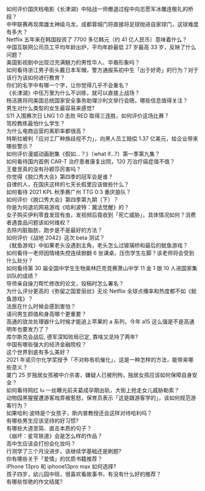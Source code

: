 如何评价国庆档电影《长津湖》中陆战一师撤退过程中向志愿军冰雕连敬礼的桥段？  
中甲联赛再现南雄太神级乌龙，成都蓉城门将直接将足球抛进自家球门，这球难度有多大？  
Netflix 五年来在韩国投资了 7700 多亿韩元（约 41 亿人民币）意味着什么？  
中国互联网公司员工平均年龄出炉，平均年龄最低 27 岁最高 33 岁，反映了什么问题？  
美国影视剧中出现过充满魅力的男性华人、华裔形象吗？  
如何看待浙江男子街头戴日本军帽，警方通报系初中生「出于好奇」的行为？对于该行为该如何进行教育？  
你们的名字中有哪一个字，让你觉得几乎不会重名？  
《长津湖》中伍万里为什么不训练，就可以直接上战场？  
杨洁篪将同美国总统国家安全事务助理沙利文举行会晤，哪些信息值得关注？  
男生对什么类型的女生最容易来感觉?  
S11 入围赛次日 LNG 1:0 击败 RED 取得三连胜，如何评价这场比赛？  
驾校教练最怕什么学生？  
为什么电商运营的离职率都很高？  
特斯拉被判「应对工厂种族歧视不力」，向黑人员工赔偿 1.37 亿美元，给企业带来哪些警示？  
如何评价漫威动画剧集《假如…？》（what if...?）第一季第九集？  
如何看待国内首例 CAR-T 治疗患者康复出院，120 万治疗癌症值不值？  
王曼昱真的没有孙颖莎厉害吗？  
你觉得《脱口秀大会》第四季的冠军会是谁？  
自律的人，在国庆这样的七天长假里应该做些什么？  
如何看待 2021 KPL 秋季赛广州 TTG 0:3 重庆狼队？  
如何评价《脱口秀大会》第四季第九期（下）？  
你是为何退坑网易游戏《哈利波特：魔法觉醒》的？  
女子购买伊利零食发现有虫，发视频后竟收到「死亡威胁」，具体情况如何？消费者遇食品问题该如何维权？  
去除内脏脂肪，跑步是不是最好的方法？  
如何评价《战地 2042》这次 beta 测试？  
《鱿鱼游戏》中如果老头没遇到主角，老头怎么过玻璃桥和最后的鱿鱼游戏？  
如何看待一老师因情绪失控连续掀翻 6 张课桌，压伤学生左脚？该老师将会受到什么处分？  
如何看待第 30 届全国中学生生物奥林匹克竞赛萧山中学 11 金 1 银 10 人进国家集训队的成绩？  
导师亲自操刀帮忙修改的论文，投稿时怎么署名？  
为什么评分更高的《弥留之国爱丽丝》无论 Netflix 全球点播率和热度都不如《鱿鱼游戏》？  
法医在什么时候会感到害怕？  
请问男生颜值和身高哪个更重要？  
高通的骁龙处理器什么时候才能追上苹果的 a 系列，今年 a15 这么强是不是高通明年也要发力了？  
库尔斯克会战后, 德军深知败局已定, 靠啥又坚持了两年?  
中国有哪些强大的经济金融院校？  
这个世界到底有多么美好？  
2021 年诺贝尔化学奖授予「不对称有机催化」，这是一种怎样的方法，能带来哪些意义？  
厦门 25 岁独居女孩被中介杀害，嫌疑人已被刑拘，独居女孩应该如何保障自身安全？  
如何看待网红 lu 一丝曝光前夫葛成孕期出轨，大街上抢走女儿威胁勒索？  
动物园黑猩猩遭游客戏弄被惹怒，保育员表示「这是跟游客学的」，该如何规范游客行为？  
如果哈利·波特是个女孩子，斯内普教授还会这样对待哈利吗？  
有哪些男生应该坚持的好习惯?  
有哪些大道至简、直击本质的句子？  
《崩坏：星穹铁道》会是怎么样的作品？  
高中生应该会打扮会化妆吗？  
行测学了三个月没进步，该继续学基础还是刷题?  
你有哪些关于「爱情」的优质书籍推荐？  
iPhone 13pro 和 iphone13pro max 如何选择?  
孩子四岁，幼儿园中班，很喜欢看故事书，有没有什么好的推荐？  
有哪些惊艳的作文结尾?  
